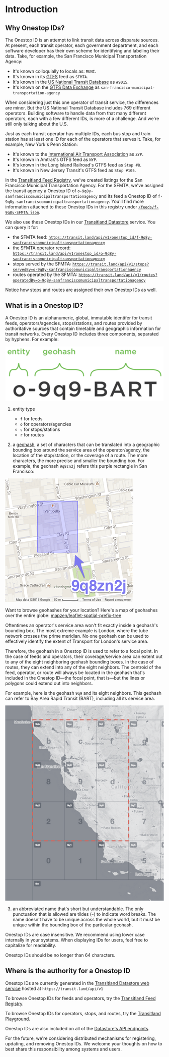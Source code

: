# Introduction

## Why Onestop IDs?

The Onestop ID is an attempt to link transit data across disparate sources. At present, each transit operator, each government department, and each software developer has their own scheme for identifying and labeling their data. Take, for example, the San Francisco Municipal Transportation Agency:

* It's known colloquially to locals as: `MUNI`.
* It's known in its [GTFS](https://en.wikipedia.org/wiki/General_Transit_Feed_Specification) feed as `SFMTA`.
* It's known in the [US National Transit Database](http://www.ntdprogram.gov) as `#9015`.
* It's known on the [GTFS Data Exchange](http://www.gtfs-data-exchange.com/) as `san-francisco-municipal-transportation-agency`

When considering just this one operator of transit service, the differences are minor. But the US National Transit Database includes 769 different operators. Building software to handle data from that many different operators, each with a few different IDs, is more of a challenge. And we're still only talking about the U.S.

Just as each transit operator has multiple IDs, each bus stop and train station has at least one ID for each of the operators that serves it. Take, for example, New York's Penn Station:

* It's known to the [International Air Transport Association](https://en.wikipedia.org/wiki/International_Air_Transport_Association_airport_code) as `ZYP`.
* It's known in Amtrak's GTFS feed as `NYP`.
* It's known in the Long Island Railroad's GTFS feed as `Stop #8`.
* It's known in New Jersey Transit's GTFS feed as `Stop #105`.

In the [Transitland Feed Registry](https://github.com/transitland/transitland-feed-registry), we've created listings for the San Francisco Municipal Transportation Agency. For the SFMTA, we've assigned the transit agency a Onestop ID of `o-9q8y-sanfranciscomunicipaltransportationagency` and its feed a Onestop ID of `f-9q8y-sanfranciscomunicipaltransportationagency`. You'll find more information attached to these Onestop IDs in this registry under [`/feeds/f-9q8y-SFMTA.json`](https://github.com/transitland/transitland-feed-registry/blob/master/feeds/f-9q8y-sanfranciscomunicipaltransportationagency.json).

We also use these Onestop IDs in our [Transitland Datastore](https://github.com/transitland/transitland-datastore) service. You can query it for:

- the SFMTA feed: [`https://transit.land/api/v1/onestop_id/f-9q8y-sanfranciscomunicipaltransportationagency`](https://transit.land/api/v1/onestop_id/f-9q8y-sanfranciscomunicipaltransportationagency)
- the SFMTA operator record: [`https://transit.land/api/v1/onestop_id/o-9q8y-sanfranciscomunicipaltransportationagency`](https://transit.land/api/v1/onestop_id/o-9q8y-sanfranciscomunicipaltransportationagency)
- stops served by the SFMTA: [`https://transit.land/api/v1/stops?servedBy=o-9q8y-sanfranciscomunicipaltransportationagency`](https://transit.land/api/v1/stops?servedBy=o-9q8y-sanfranciscomunicipaltransportationagency)
- routes operated by the SFMTA:
[`https://transit.land/api/v1/routes?operatedBy=o-9q8y-sanfranciscomunicipaltransportationagency`](https://transit.land/api/v1/routes?operatedBy=o-9q8y-sanfranciscomunicipaltransportationagency)

Notice how stops and routes are assigned their own Onestop IDs as well.

## What is in a Onestop ID?

A Onestop ID is an alphanumeric, global, immutable identifer for transit feeds, operators/agencies, stops/stations, and routes provided by authoritative sources that contain timetable and geographic information for transit networks. Every Onestop ID includes three components, separated by hyphens. For example:

![an example of a Onestop ID: 0-9q9-BART](images/onestop_id_example.png)

1. entity type

    - `f` for feeds
    - `o` for operators/agencies
    - `s` for stops/stations
    - `r` for routes

2. a [geohash](http://en.wikipedia.org/wiki/Geohash), a set of characters that can be translated into a geographic bounding box around the service area of the operator/agency, the location of the stop/station, or the coverage of a route. The more characters, the more precise and smaller the bounding box. For example, the geohash `9q8zn2j` refers this purple rectangle in San Francisco:

  ![map showing an example geohash in San Francisco](images/geohash_example.png)

  Want to browse geohashes for your location? Here's a map of geohashes over the entire globe: [mapzen/leaflet-spatial-prefix-tree](http://mapzen.github.io/leaflet-spatial-prefix-tree/)

  Oftentimes an operator's service area won't fit exactly inside a geohash's bounding box. The most extreme example is London, where the tube network crosses the prime meridian. No one geohash can be used to effectively identify the extent of Transport for London's service area.

  Therefore, the geohash in a Onestop ID is used to refer to a focal point. In the case of feeds and operators, their coverage/service area can extent out to any of the eight neighboring geohash bounding boxes. In the case of routes, they can extend into any of the eight neighbors. The centroid of the feed, operator, or route will always be located in the geohash that's included in the Onestop ID&mdash;the focal point, that is&mdash;but the lines or polygons could extend out into neighbors.

  For example, here is the geohash `9q9` and its eight neighbors. This geohash can refer to Bay Area Rapid Transit (BART), including all its service area.

  ![map showing a geohash bounding box surrounded by its eight neighbors](images/geohash_operator_focal_point.png)

3. an abbreviated name that's short but understandable. The only punctuation that is allowed are tildes (`~`) to indicate word breaks. The name doesn't have to be unique across the whole world, but it must be unique within the bounding box of the particular geohash.

Onestop IDs are case insensitive. We recommend using lower case internally in your systems. When displaying IDs for users, feel free to capitalize for readability.

Onestop IDs should be no longer than 64 characters.


## Where is the authority for a Onestop ID

Onestop IDs are currently generated in the [Transitland Datastore web service](https://github.com/transitland/transitland-datastore) hosted at `https://transit.land/api/v1`

To browse Onestop IDs for feeds and operators, try the [Transitland Feed Registry](https://transit.land/feed-registry).

To browse Onestop IDs for operators, stops, and routes, try the [Transitland Playground](https://transit.land/playground).

Onestop IDs are also included on all of the [Datastore's API endpoints](https://github.com/transitland/transitland-datastore/blob/master/README.md#api-endpoints).

For the future, we're considering distributed mechanisms for registering, updating, and removing Onestop IDs. We welcome your thoughts on how to best share this responsibility among systems and users.
